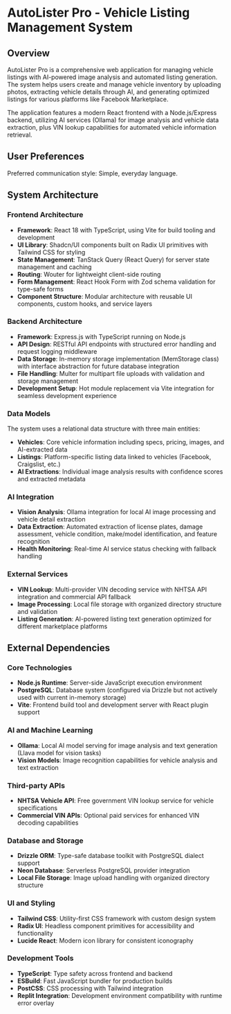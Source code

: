 # AutoLister Pro - Vehicle Listing Management System

## Overview

AutoLister Pro is a comprehensive web application for managing vehicle listings with AI-powered image analysis and automated listing generation. The system helps users create and manage vehicle inventory by uploading photos, extracting vehicle details through AI, and generating optimized listings for various platforms like Facebook Marketplace.

The application features a modern React frontend with a Node.js/Express backend, utilizing AI services (Ollama) for image analysis and vehicle data extraction, plus VIN lookup capabilities for automated vehicle information retrieval.

## User Preferences

Preferred communication style: Simple, everyday language.

## System Architecture

### Frontend Architecture
- **Framework**: React 18 with TypeScript, using Vite for build tooling and development
- **UI Library**: Shadcn/UI components built on Radix UI primitives with Tailwind CSS for styling
- **State Management**: TanStack Query (React Query) for server state management and caching
- **Routing**: Wouter for lightweight client-side routing
- **Form Management**: React Hook Form with Zod schema validation for type-safe forms
- **Component Structure**: Modular architecture with reusable UI components, custom hooks, and service layers

### Backend Architecture
- **Framework**: Express.js with TypeScript running on Node.js
- **API Design**: RESTful API endpoints with structured error handling and request logging middleware
- **Data Storage**: In-memory storage implementation (MemStorage class) with interface abstraction for future database integration
- **File Handling**: Multer for multipart file uploads with validation and storage management
- **Development Setup**: Hot module replacement via Vite integration for seamless development experience

### Data Models
The system uses a relational data structure with three main entities:
- **Vehicles**: Core vehicle information including specs, pricing, images, and AI-extracted data
- **Listings**: Platform-specific listing data linked to vehicles (Facebook, Craigslist, etc.)
- **AI Extractions**: Individual image analysis results with confidence scores and extracted metadata

### AI Integration
- **Vision Analysis**: Ollama integration for local AI image processing and vehicle detail extraction
- **Data Extraction**: Automated extraction of license plates, damage assessment, vehicle condition, make/model identification, and feature recognition
- **Health Monitoring**: Real-time AI service status checking with fallback handling

### External Services
- **VIN Lookup**: Multi-provider VIN decoding service with NHTSA API integration and commercial API fallback
- **Image Processing**: Local file storage with organized directory structure and validation
- **Listing Generation**: AI-powered listing text generation optimized for different marketplace platforms

## External Dependencies

### Core Technologies
- **Node.js Runtime**: Server-side JavaScript execution environment
- **PostgreSQL**: Database system (configured via Drizzle but not actively used with current in-memory storage)
- **Vite**: Frontend build tool and development server with React plugin support

### AI and Machine Learning
- **Ollama**: Local AI model serving for image analysis and text generation (Llava model for vision tasks)
- **Vision Models**: Image recognition capabilities for vehicle analysis and text extraction

### Third-party APIs
- **NHTSA Vehicle API**: Free government VIN lookup service for vehicle specifications
- **Commercial VIN APIs**: Optional paid services for enhanced VIN decoding capabilities

### Database and Storage
- **Drizzle ORM**: Type-safe database toolkit with PostgreSQL dialect support
- **Neon Database**: Serverless PostgreSQL provider integration
- **Local File Storage**: Image upload handling with organized directory structure

### UI and Styling
- **Tailwind CSS**: Utility-first CSS framework with custom design system
- **Radix UI**: Headless component primitives for accessibility and functionality
- **Lucide React**: Modern icon library for consistent iconography

### Development Tools
- **TypeScript**: Type safety across frontend and backend
- **ESBuild**: Fast JavaScript bundler for production builds
- **PostCSS**: CSS processing with Tailwind integration
- **Replit Integration**: Development environment compatibility with runtime error overlay